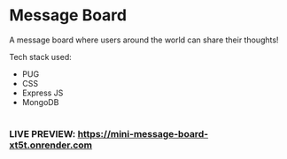 # Message Board

A message board where users around the world can share their thoughts!

Tech stack used:
  -  PUG
  -  CSS
  -  Express JS
  -  MongoDB
#

### **LIVE PREVIEW:** https://mini-message-board-xt5t.onrender.com

